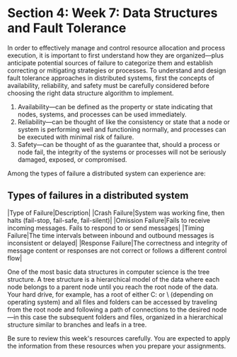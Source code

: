 # Section 4: Week 7: Data Structures and Fault Tolerance

In order to effectively manage and control resource allocation and process execution, it is important to first understand how they are organized—plus anticipate potential sources of failure to categorize them and establish correcting or mitigating strategies or processes. To understand and design fault tolerance approaches in distributed systems, first the concepts of availability, reliability, and safety must be carefully considered before choosing the right data structure algorithm to implement.

1. Availability—can be defined as the property or state indicating that nodes, systems, and processes can be used immediately.
2. Reliability—can be thought of like the consistency or state that a node or system is performing well and functioning normally, and processes can be executed with minimal risk of failure.
3. Safety—can be thought of as the guarantee that, should a process or node fail, the integrity of the systems or processes will not be seriously damaged, exposed, or compromised.

Among the types of failure a distributed system can experience are:

## Types of failures in a distributed system

|Type of Failure|Description|
|Crash Failure|System was working fine, then halts (fail-stop, fail-safe, fail-silent)|
|Omission Failure|Fails to receive incoming messages. Fails to respond to or send messages|
|Timing Failure|The time intervals between inbound and outbound messages is inconsistent or delayed|
|Response Failure|The correctness and integrity of message content or responses are not correct or follows a different control flow|

One of the most basic data structures in computer science is the tree structure. A tree structure is a hierarchical model of the data where each node belongs to a parent node until you reach the root node of the data. Your hard drive, for example, has a root of either C: or \ (depending on operating system) and all files and folders can be accessed by traveling from the root node and following a path of connections to the desired node—in this case the subsequent folders and files, organized in a hierarchical structure similar to branches and leafs in a tree.

Be sure to review this week's resources carefully. You are expected to apply the information from these resources when you prepare your assignments.
